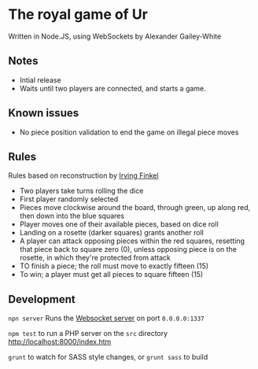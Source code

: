 # The royal game of Ur
Written in Node.JS, using WebSockets by Alexander Gailey-White

## Notes

* Intial release
* Waits until two players are connected, and starts a game.

## Known issues

* No piece position validation to end the game on illegal piece moves

## Rules

Rules based on reconstruction by [Irving Finkel](https://en.wikipedia.org/wiki/Irving_Finkel)

* Two players take turns rolling the dice
* First player randomly selected
* Pieces move clockwise around the board, through green, up along red, then down into the blue squares
* Player moves one of their available pieces, based on dice roll
* Landing on a rosette (darker squares) grants another roll
* A player can attack opposing pieces within the red squares, resetting that piece back to square zero (0), unless opposing piece is on the rosette, in which they're protected from attack
* TO finish a piece; the roll must move to exactly fifteen (15)
* To win; a player must get all pieces to square fifteen (15)

## Development

`npn server` Runs the [Websocket server](../blob/master/server.js) on port `0.0.0.0:1337`

`npm test` to run a PHP server on the `src` directory <http://localhost:8000/index.htm>

`grunt` to watch for SASS style changes, or `grunt sass` to build